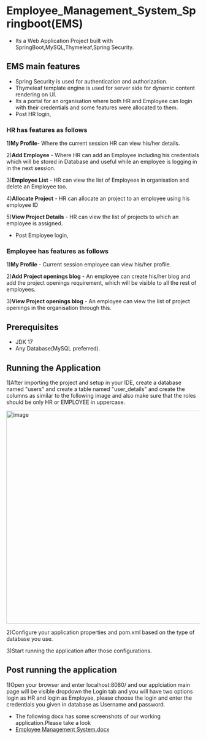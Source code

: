 # Employee_Management_System_Springboot(EMS)
- Its a Web Application Project built with SpringBoot,MySQL,Thymeleaf,Spring Security.

## EMS main features
- Spring Security is used for authentication and authorization.
- Thymeleaf template engine is used for server side for dynamic content rendering on UI.
- Its a portal for an organisation where both HR and Employee can login with their credentials and some features were allocated to them.
- Post HR login, 
### HR has features as follows
1)<b>My Profile</b>- Where the current session HR can view his/her details.

2)<b>Add Employee</b> - Where HR can add an Employee including his credentials which will be stored in Database and useful while an employee is logging in in the next session.

3)<b>Employee List</b> - HR can view the list of Employees in organisation and delete an Employee too.

4)<b>Allocate Project</b> - HR can allocate an project to an employee using his employee ID 

5)<b>View Project Details</b> - HR can view the list of projects to which an employee is assigned.

- Post Employee login,

 ### Employee has features as follows
 1)<b>My Profile</b> - Current session employee can view his/her profile.
 
 2)<b>Add Project openings blog</b> - An employee can create his/her blog and add the project openings requirement, which will be visible to all the rest of employees.
 
 3)<b>View Project openings blog</b> - An employee can view the list of project openings in the organisation through this.
## Prerequisites
- JDK 17
- Any Database(MySQL preferred).
## Running the Application
1)After importing the project and setup in your IDE, create a database named "users" and create a table named "user_details" and create the columns as similar to the following image and also make sure that the roles should be only HR or EMPLOYEE in uppercase.

<img width="555" alt="image" src="https://user-images.githubusercontent.com/120662260/216760385-06c37b89-156b-4796-a8fd-1440acaaca27.png">

2)Configure your application properties and pom.xml based on the type of database you use.

3)Start running the application after those configurations.

## Post running the application
1)Open your browser and enter localhost:8080/ and our applciation main page will be visible dropdown the Login tab and you will have two options login as HR and login as Employee, please choose the login and enter the credentials you given in database as Username and password.

- The following docx has some screenshots of our working application.Please take a look
- [Employee Management System.docx](https://github.com/Chandrasekhar-22/Employee_Management_System_Springboot/files/10571313/Employee.Management.System.docx)
